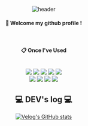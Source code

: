 <div align="center">

  ![header](https://capsule-render.vercel.app/api?type=cylinder&color=000000&height=150&section=header&text=oh-taehyun&fontColor=ffffff&fontSize=70&animation=fadeIn&fontAlignY=55&desc=%20&descAlignY=62&descAlign=62)
####  :wave: Welcome my github profile !
<br>

####  :clipboard: Once I've Used 
<br>
<img src="https://img.shields.io/badge/JAVA-007396?style=for-the-badge&logo=Java&logoColor=white">
<img src="https://img.shields.io/badge/JavaScript-F7DF1E?style=for-the-badge&logo=JavaScript&logoColor=white">
<img src="https://img.shields.io/badge/Spring-6DB33F?style=for-the-badge&logo=Spring&logoColor=white">
<img src="https://img.shields.io/badge/HTML5-E34F26?style=for-the-badge&logo=HTML5&logoColor=white">
<img src="https://img.shields.io/badge/CSS3-1572B6?style=for-the-badge&logo=CSS3&logoColor=white"> <br>
<img src="https://img.shields.io/badge/Oracle-F80000?style=for-the-badge&logo=Oracle&logoColor=white"> 
<img src="https://img.shields.io/badge/Eclipse-2C2255?style=for-the-badge&logo=Eclipse%20IDE&logoColor=white">
<img src="https://img.shields.io/badge/github-181717?style=for-the-badge&logo=github&logoColor=white">
<img src="https://img.shields.io/badge/VSCode-007ACC?style=for-the-badge&logo=VisualStudioCode&logoColor=white">

<br>

## 💻 DEV's log 💻


[![Velog's GitHub stats](https://velog-readme-stats.vercel.app/api?name=oh-taehyun)](https://velog.io/@oh-taehyun)
<br>


</div>

